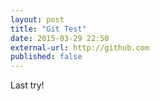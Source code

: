 ```yaml
---
layout: post
title: "Git Test"
date: 2015-03-29 22:50
external-url: http://github.com
published: false
---
```

Last try!

